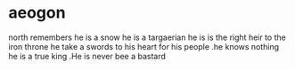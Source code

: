 # aeogon
north remembers
he is a snow
he is a targaerian
he is is the right heir to the iron throne
he take a swords to his heart for his people
.he knows nothing
he is a true king
.He is never bee a bastard
